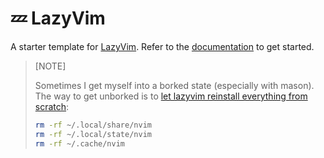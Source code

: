# 💤 LazyVim

A starter template for [LazyVim](https://github.com/LazyVim/LazyVim).
Refer to the [documentation](https://lazyvim.github.io/installation) to get started.

> [NOTE]
>
> Sometimes I get myself into a borked state (especially with mason). The way to
> get unborked is to [let lazyvim reinstall everything from scratch](https://github.com/mason-org/mason.nvim/issues/1934#issuecomment-2873020222):
>
> ```sh
> rm -rf ~/.local/share/nvim
> rm -rf ~/.local/state/nvim
> rm -rf ~/.cache/nvim
> ```
